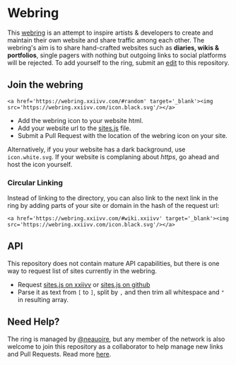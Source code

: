 # Webring

This [webring](https://wiki.xxiivv.com/webring) is an attempt to inspire artists & developers to create and maintain their own website and share traffic among each other. The webring's aim is to share hand-crafted websites such as **diaries, wikis & portfolios**, single pagers with nothing but outgoing links to social platforms will be rejected. To add yourself to the ring, submit an [edit](https://github.com/XXIIVV/webring/edit/master/scripts/sites.js) to this repository.

## Join the webring

```
<a href='https://webring.xxiivv.com/#random' target='_blank'><img src='https://webring.xxiivv.com/icon.black.svg'/></a>
```

- Add the webring icon to your website html.
- Add your website url to the [sites.js](https://github.com/XXIIVV/webring/edit/master/scripts/sites.js) file.
- Submit a Pull Request with the location of the webring icon on your site.

Alternatively, if you your website has a dark background, use `icon.white.svg`. If your website is complaning about *https*, go ahead and host the icon yourself.

### Circular Linking

Instead of linking to the directory, you can also link to the next link in the ring by adding parts of your site or domain in the hash of the request url:

```
<a href='https://webring.xxiivv.com/#wiki.xxiivv' target='_blank'><img src='https://webring.xxiivv.com/icon.black.svg'/></a>
```

## API

This repository does not contain mature API capabilities, but there is one way to request list of sites currently in the webring.

- Request [sites.js on xxiivv](https://webring.xxiivv.com/scripts/sites.js) or [sites.js on github](https://raw.githubusercontent.com/XXIIVV/webring/master/scripts/sites.js)
- Parse it as text from `[` to `]`, split by `,` and then trim all whitespace and `"` in resulting array.

## Need Help?

The ring is managed by [@neauoire](https://twitter.com/neauoire), but any member of the network is also welcome to join this repository as a collaborator to help manage new links and Pull Requests. Read more [here](https://wiki.xxiivv.com/webring).
